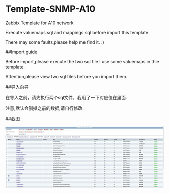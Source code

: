 # Template-SNMP-A10

Zabbix Template for A10 network

Execute valuemaps.sql and mappings.sql before import this template

There may some faults,please help me find it. :)

##Import guide

Before import,please execute the two sql file.I use some valuemaps in thie template.

Attention,please view two sql files before you import them.

##导入向导

在导入之前，请先执行两个sql文件，我用了一下对应值在里面.

注意,默认会删掉之前的数据,请自行修改.

##截图

![](https://github.com/0312birdzhang/Template-SNMP-A10/blob/master/zzh.jpg)
